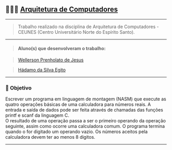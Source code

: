 ## 👨🏻‍💻 [Arquitetura de Computadores] 
---
> Trabalho realizado na disciplina de Arquitetura de Computadores - CEUNES (Centro Universitário Norte do Espírito Santo).

---
> #### Aluno(s) que desenvolveram o trabalho:

  > [Wellerson Prenholato de Jesus](https://github.com/WellersonPrenholato)
  
  > [Hádamo da Silva Egito](https://github.com/hadamo)

 ---
 
 ### 📌 Objetivo 
  Escrever um programa em linguagem de montagem (NASM) que execute as quatro operações básicas de uma calculadora para números reais.
  A entrada e saída de dados pode ser feita através de chamadas das funções printf e scanf da linguagem C.<br />
  O resultado de uma operação passa a ser o primeiro operando da operação seguinte, assim como ocorre uma calculadora comum.
  O programa termina quando o for digitado um operando vazio. Os números aceitos pela calculadora devem ter ao menos 8 digitos.

---
[Arquitetura de Computadores]: https://pt.wikipedia.org/wiki/Arquitetura_de_computadores
